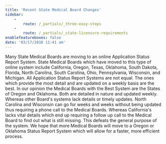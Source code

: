 ```yaml
---
title: 'Recent State Medical Board Changes'
sidebar:
    -
        route: /_partials/_three-easy-steps
    -
        route: /_partials/_state-licensure-requirements
enablefeatureboxes: false
date: '03/17/2010 11:41 am'
---
```


<p>Many State Medical Boards are moving to an online Application Status Report System. State Medical Boards which have moved to this type of online system include California, Oregon, Texas, Oklahoma, South Dakota, Florida, North Carolina, South Carolina, Ohio, Pennsylvania, Wisconsin, and Michigan. All Application Status Report Systems are not equal. The ones which provide the most detail and are updated on a weekly basis are the best. In our opinion the Medical Boards with the Best System are the States of Oregon and Oklahoma. Both are detailed in nature and updated weekly. Whereas other Board's systems lack details or timely updates. North Carolina and Wisconsin can go for weeks and weeks without being updated thus requiring a phone call to the Medical Boards. Whereas California's lacks vital details which end up requiring a follow up call to the Medical Board to find out what is still missing. This defeats the general purpose of the system. We hope that more Medical Boards will move to a Oregon or Oklahoma Status Report System which will allow for a faster, more efficient process.</p>